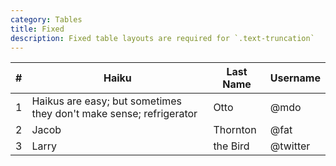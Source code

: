 ```yaml
---
category: Tables
title: Fixed
description: Fixed table layouts are required for `.text-truncation`
---
```

<div class="docs-example">
  <table class="table table-fixed">
    <thead>
    <tr>
      <th class="col-md-1">#</th>
      <th class="col-md-3">Haiku</th>
      <th class="col-md-2">Last Name</th>
      <th class="col-md-5">Username</th>
    </tr>
    </thead>
    <tbody>
    <tr>
      <td>1</td>
      <td class="text-truncate">Haikus are easy; but sometimes they don't make sense; refrigerator</td>
      <td>Otto</td>
      <td>@mdo</td>
    </tr>
    <tr>
      <td>2</td>
      <td>Jacob</td>
      <td>Thornton</td>
      <td>@fat</td>
    </tr>
    <tr>
      <td>3</td>
      <td>Larry</td>
      <td>the Bird</td>
      <td>@twitter</td>
    </tr>
    </tbody>
  </table>
</div>

